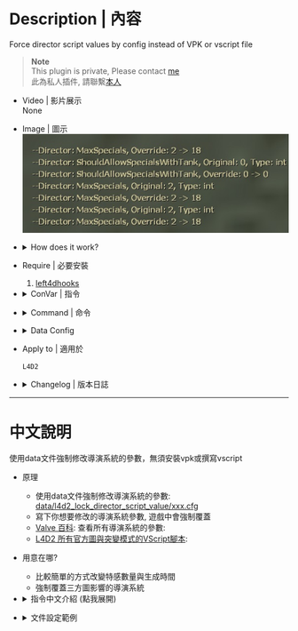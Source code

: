 # Description | 內容
Force director script values by config instead of VPK or vscript file

> __Note__ <br/>
This plugin is private, Please contact [me](https://github.com/fbef0102/Game-Private_Plugin#私人插件列表-private-plugins-list)<br/>
此為私人插件, 請聯繫[本人](https://github.com/fbef0102/Game-Private_Plugin#私人插件列表-private-plugins-list)

* Video | 影片展示
<br/>None

* Image | 圖示
	<br/>![l4d2_lock_director_script_value_1](image/l4d2_lock_director_script_value_1.jpg)

* <details><summary>How does it work?</summary>

	* Force director script values by config [data/l4d2_lock_director_script_value/xxx.cfg](data/l4d2_lock_director_script_value)
	* Write down director option you want to override, It will override vscript value during the whole game
		* An easy way to change special infected limit and spawn time
	* [Valve wiki](https://developer.valvesoftware.com/wiki/Left_4_Dead_2/Scripting/Director_Scripts#DirectorOptions): To see all director options: 
	* [L4D2 Offical VScript Decompiled](https://github.com/fbef0102/Official-Vscripts-Decompiled/tree/master/update)
</details>

* Require | 必要安裝
	1. [left4dhooks](https://forums.alliedmods.net/showthread.php?t=321696)

* <details><summary>ConVar | 指令</summary>

	* cfg/sourcemod/l4dinfectedbots.cfg
		```php
		// 0=Plugin off, 1=Plugin on.
		l4d2_lock_director_script_value_enable "1"

		// Read file for settings in data/l4d2_lock_director_script_value folder (Ex: "custom_tanks" = reads 'data/l4d2_lock_director_script_value/custom_tanks.cfg')
		// Empty=Reads data/l4d2_lock_director_script_value/xxxx.cfg (xxxx = gamemode or mutation name).
		l4d2_lock_director_script_value_read_data ""
		```
</details>

* <details><summary>Command | 命令</summary>
	
	None
</details>

* <details><summary>Data Config</summary>

	* In [data/l4d2_lock_director_script_value](data/l4d2_lock_director_script_value) folder
		> Manual in this file, click for more details...
		* Run coop mode => plugin reads ```coop.cfg```
		* Run versus mode => plugin reads```versus.cfg```
		* Run survival  mode => plugin reads```survival .cfg```
		* Run scavenge mode => plugin reads```scavenge.cfg```
		* Run realism mode => plugin reads```realism.cfg```
		* Run mutation gamemode => plugin reads```xxxx.cfg``` (```xxxx``` = mutation name)
</details>

* Apply to | 適用於
	```
	L4D2
	```

* <details><summary>Changelog | 版本日誌</summary>

	* v1.0 (2024-11-22)
		* Initial Release
</details>

- - - -
# 中文說明
使用data文件強制修改導演系統的參數，無須安裝vpk或撰寫vscript

* 原理
	* 使用data文件強制修改導演系統的參數: [data/l4d2_lock_director_script_value/xxx.cfg](data/l4d2_lock_director_script_value)
	* 寫下你想要修改的導演系統參數, 遊戲中會強制覆蓋
	* [Valve 百科](https://developer.valvesoftware.com/wiki/Left_4_Dead_2/Scripting/Director_Scripts#DirectorOptions): 查看所有導演系統的參數: 
	* [L4D2 所有官方圖與突變模式的VScript腳本](https://github.com/fbef0102/Official-Vscripts-Decompiled/tree/master/update): 

* 用意在哪?
	* 比較簡單的方式改變特感數量與生成時間
	* 強制覆蓋三方圖影響的導演系統

* <details><summary>指令中文介紹 (點我展開)</summary>

	* cfg/sourcemod/l4dinfectedbots.cfg
		```php
		// 0=關閉插件, 1=開啓插件
		l4d2_lock_director_script_value_enable "1"

		// 此插件想要讀取的文件名稱, 位於data/l4d2_lock_director_script_value資料夾 (譬如: "custom_tanks"，此插件讀取 data/l4d2_lock_director_script_value/custom_tanks.cfg)
		// 留白=插件預設讀取data/l4d2_lock_director_script_value/xxxx.cfg (xxxx = 遊戲模式名稱或突變模式名稱).
		l4d2_lock_director_script_value_read_data ""
		```
</details>

* <details><summary>文件設定範例</summary>

	* 在 [data/l4d2_lock_director_script_value](data/l4d2_lock_director_script_value) 資料夾裡
		> 內有中文說明，可點擊查看
		* 當前模式是戰役 => 插件讀取```coop.cfg```
		* 當前模式是對抗 => 插件讀取```versus.cfg```
		* 當前模式是生存 => 插件讀取```survival.cfg```
		* 當前模式是清道夫 => 插件讀取```scavenge.cfg```
		* 當前模式是寫實 => 插件讀取```realism.cfg```
		* 其他模式 => 插件讀取```xxxx.cfg``` (```xxxx``` = 遊戲模式名稱或突變模式名稱)
</details>